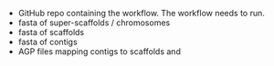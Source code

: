 - GitHub repo containing the workflow. The workflow needs to run. 
- fasta of super-scaffolds / chromosomes
- fasta of scaffolds
- fasta of contigs
- AGP files mapping contigs to scaffolds and 